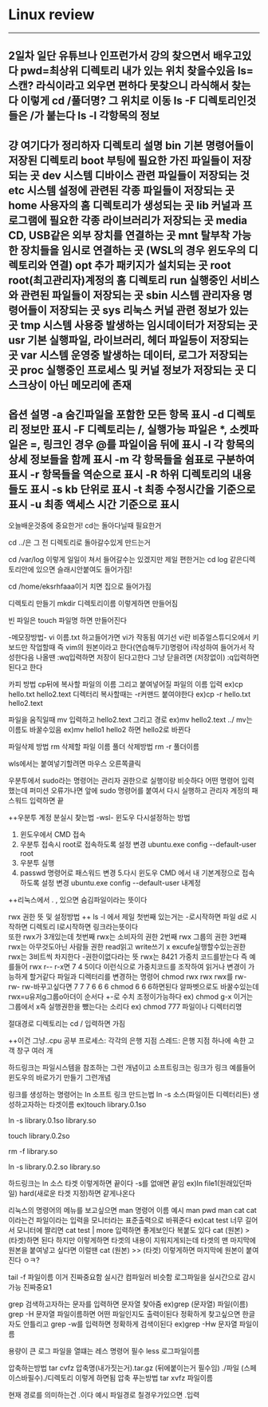 Linux review
============


------------------------------------
2일차
일단 유튜브나 인프런가서 강의 찾으면서 배우고있다
pwd=최상위 디렉토리 내가 있는 위치 찾을수있음
ls=스캔? 라식이라고 외우면 편하다 못찾으니 라식해서 찾는다 이렇게
cd /풀더명? 그 위치로 이동
ls -F 디렉토리인것들은 /가 붙는다
ls -l 각항목의 정보
-------------------------------------------
걍 여기다가 정리하자
디렉토리	설명
bin	기본 명령어들이 저장된 디렉토리
boot	부팅에 필요한 가진 파일들이 저장되는 곳
dev	시스템 디바이스 관련 파일들이 저장되는 것
etc	시스템 설정에 관련된 각종 파일들이 저장되는 곳
home	사용자의 홈 디렉토리가 생성되는 곳
lib	커널과 프로그램에 필요한 각종 라이브러리가 저장되는 곳
media	CD, USB같은 외부 장치를 연결하는 곳
mnt	탈부착 가능한 장치들을 임시로 연결하는 곳
(WSL의 경우 윈도우의 디렉토리와 연결)
opt	추가 패키지가 설치되는 곳
root	root(최고관리자)계정의 홈 디렉토리
run	실행중인 서비스와 관련된 파일들이 저장되는 곳
sbin	시스템 관리자용 명령어들이 저장되는 곳
sys	리눅스 커널 관련 정보가 있는 곳
tmp	시스템 사용중 발생하는 임시데이터가 저장되는 곳
usr	기본 실행파일, 라이브러리, 헤더 파일등이 저장되는 곳
var	시스템 운영중 발생하는 데이터, 로그가 저장되는 곳
proc	실행중인 프로세스 및 커널 정보가 저장되는 곳
디스크상이 아닌 메모리에 존재
---------------------------------------------------------------------
옵션	설명
-a	숨긴파일을 포함한 모든 항목 표시
-d	디렉토리 정보만 표시
-F	디렉토리는 /, 실행가능 파일은 *, 소켓파일은 =, 링크인 경우 @를 파일이음 뒤에 표시
-l	각 항목의 상세 정보들을 함께 표시
-m	각 항목들을 쉼표로 구분하여 표시
-r	항목들을 역순으로 표시
-R	하위 디렉토리의 내용들도 표시
-s	kb 단위로 표시
-t	최종 수정시간을 기준으로 표시
-u	최종 액세스 시간 기준으로 표시
--------------------------------------
오늘배운것중에 중요한거!
cd는 돌아다닐때 필요한거

cd ../은 그 전 디렉토리로 돌아갈수있게 만드는거 

cd /var/log 이렇게 일일이 쳐서 들어갈수는 있겠지만 제일 편한거는 cd log 같은디렉토리안에
있으면 슬래시안붙여도 들어가짐!

cd /home/eksrhfaaa이거 치면 집으로 들어가짐 

디렉토리 만들기 mkdir 디렉토리이름 이렇게하면 만들어짐 

빈 파일은 touch 파일명 하면 만들어진다

-메모장방법-
vi 이름.txt 하고들어가면 vi가 작동됨 여기선 vi란 비쥬얼스튜디오에서 키보드만
작업할때 즉 vim의 원본이라고 한다(연습해두기)명령어 i작성하여 들어가서 작성한다음
나올땐 :wq입력하면 저장이 된다고한다 그냥 닫을려면 (저장없이) :q입력하면 된다고
한다

카피 방법 cp뒤에 복사할 파일의 이름  그리고 붙여넣어질 파일의 이름 
입력 ex)cp hello.txt hello2.text
디렉터리 복사할때는 -r커맨드 붙여야한다 
ex)cp -r hello.txt hello2.text

파일을 움직일때
mv 입력하고 hello2.text 그리고 경로
ex)mv hello2.text ../
mv는 이름도 바꿀수있음
ex)mv hello1 hello2
하면 hello2로 바뀐다

파일삭제 방법
rm 삭제할 파일 이름
풀더 삭제방법 rm -r 풀더이름

wls에서는 붙여넣기할려면 마우스 오른쪽클릭

우분투에서 sudo라는 명령어는 관리자 권한으로 실행이랑 비슷하다
어떤 명령어 입력했는데 퍼미션 오류가나면 앞에 sudo 명령어를 붙여서 다시 실행하고
관리자 계정의 패스워드 입력하면 끝

++우분투 계정 분실시  찾는법 -wsl-
윈도우 
다시설정하는 방법
1. 윈도우에서 CMD 접속
2. 우분투 접속시 root로 접속하도록 설정 변경
ubuntu.exe config --default-user root
3. 우분투 실행
4. passwd 명령어로 패스워드 변경
5.다시 윈도우 CMD 에서 내 기본계정으로 접속하도록 설정 변경
ubuntu.exe config --default-user 내계정


++리눅스에서 . , 있으면 숨김파일이라는 뜻이다

rwx 권한 뜻 및 설정방법
++ ls -l 에서 
제일 첫번째 있는거는 -로시작하면 파일
		   d로 시작하면 디렉토리
		   l로시작하면 링크라는뜻이다  
또한 rwx가 3개있는데 첫번째 rwx는 소비자의 권한
2번째 rwx 그룹의 권한
3번쨰 rwx는 아무것도아닌 사람들 권한
read읽고 write쓰기 x excufe실행할수있는권한 
rwx는 3비트씩 차지한다 -권한이없다라는 뜻
rwx는 8421 가중치 코드를받는다 즉 예를들어 
rwx r-- r-x면
7   4    5이다
이런식으로 가중치코드를 조작하여 읽거나 변경이 가능하게 할거같다
파일과 디렉터리를 변경하는 명령어 chmod
rwx rwx rwx를 rw- rw- rw-바꾸고싶다면
7    7    7       6   6   6 
chmod 6 6 6하면된다
알파벳으로도 바꿀수있는데 rwx=u유저g그룹o아더이 순서다 +-로 수치 조정이가능하다 
ex) chmod g-x 이거는 그룹에서 x즉 실행권한을 뺐는다는 소리다
ex) chmod 777 파일이나 디렉터리명


절대경로 디렉토리는 cd / 입력하면 가짐


++이건 그냥..cpu 공부
프로세스: 각각의 은행 지점
스레드: 은행 지점 하나에 속한 고객 창구 여러 개

하드링크는 파일시스템을 참조하는 그런 개념이고
소프트링크는 링크가 링크 예를들어 윈도우의 바로가기 만들기 그런개념

링크를 생성하는 명령어는 ln
소프트 링크 만드는법 ln -s 소스(파일이든 디렉터리든) 생성하고자하는 타겟이름
ex)touch library.0.1so

ln -s library.0.1so library.so

touch library.0.2so

rm -f library.so

ln -s library.0.2.so library.so

하드링크는
ln 소스 타겟 이렇게하면 끝이다 -s를 없애면 끝임
ex)ln file1(원래있던파일) hard(새로운 타겟 지정)하면 같게나온다

리눅스의 명령어의 메뉴를 보고싶으면 man 명령어 이름
예시 man pwd 
man cat
cat이라는건 파일이라는 입력을 모니터라는 표준출력으로 바꿔준다
ex)cat test
너무 길어서 모니터에 짤리면
cat test | more 입력하면 좋게보인다
복붙도 있다
cat (원본) > (타겟)하면 된다 하지만 이렇게하면 타겟의 내용이 지워지게되는데
타겟의 맨 마지막에 원본을 붙여넣고 싶다면 이럴땐
cat (원본) >> (타겟) 이렇게하면 마지막에 원본이 붙여진다  ㅇㅋ?

tail -f 파일이름 이거 진짜중요함 실시간 컴파일러 비슷함
로그파일을 실시간으로 감시가능 진짜중요1


grep 검색하고자하는 문자를 입력하면 문자열 찾아줌
ex)grep (문자열) 파일(이름)
grep -H 문자열 파일이름하면 어떤 파일인지도 출력이된다
정확하게 찾고싶으면 한글자도 안틀리고
grep -w를 입력하면 정확하게 검색이된다
ex)grep -Hw 문자열 파일이름

용량이 큰 로그 파일을 열떄는 레스 명령어 필수
less  로그파일이름

압축하는방법
tar cvfz 압축명(내가짓는거).tar.gz (뒤에붙이는거 필수임) ./파일 (스페이스바필수)./디렉토리
이렇게 하면됨
압축 푸는방법 
tar xvfz 파일이름

현재 경로를 의미하는건 .이다 
예시 파일경로 칠경우가있으면 .입력
